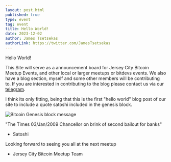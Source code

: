 ```yaml
---
layout: post.html
published: true
type: event
tag: event
title: Hello World!
date: 2023-12-02
author: James Tsetsekas
authorLink: https://twitter.com/JamesTsetsekas
---
```

Hello World! 

This Site will serve as a announcement board for Jersey City Bitcoin Meetup Events, and other local or larger meetups or bitdevs events. We also have a blog section, myself and some other members will be contributing to. If you are interested in contributing to the blog please contact us via our [telegram](https://t.me/+WOiR_ajP-AgxNmMx).

I think its only fitting, being that this is the first "hello world" blog post of our site to include a quote satoshi included in the genesis block.

![Bitcoin Genesis block message](/images/blog/bitcoin-genesis-block.jpg "bitcoin-genesis-block-message")

"The Times 03/Jan/2009 Chancellor on brink of second bailout for banks"

- Satoshi

<p></p>

Looking forward to seeing you all at the next meetup

<p></p>

- Jersey City Bitcoin Meetup Team
